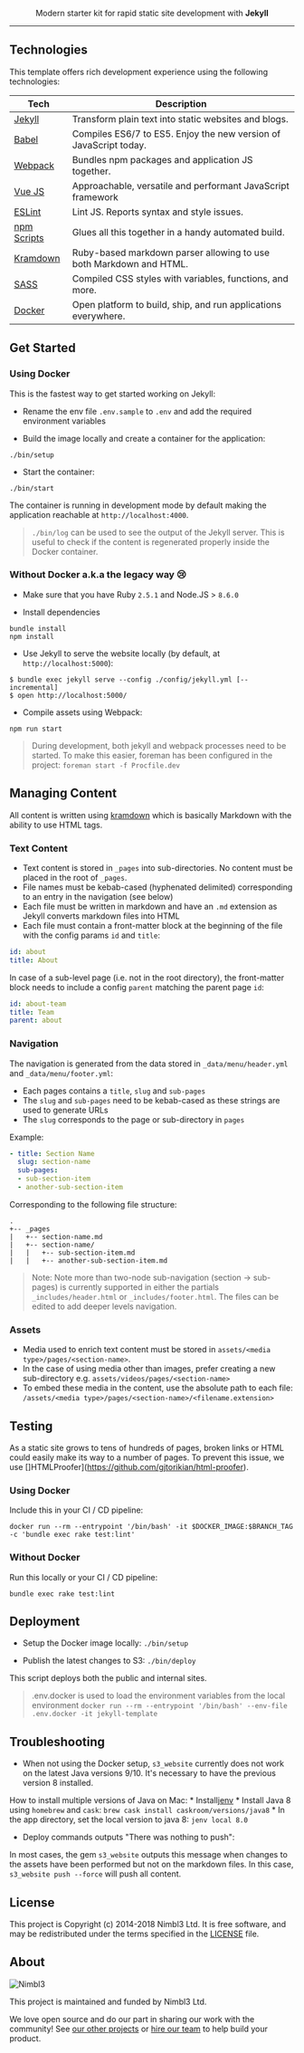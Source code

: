 <p align="center">
   Modern starter kit for rapid static site development with <strong>Jekyll</strong>
</p>

---

## Technologies

This template offers rich development experience using the following technologies:

| **Tech**                                          | **Description**                                                   |
|---------------------------------------------------|-------------------------------------------------------------------|
| [Jekyll](https://jekyllrb.com/)                   | Transform plain text into static websites and blogs.              |  
| [Babel](http://babeljs.io)                        | Compiles ES6/7 to ES5. Enjoy the new version of JavaScript today. |
| [Webpack](https://webpack.js.org)                 | Bundles npm packages and application JS together.                 |
| [Vue JS](https://vuejs.org/)                      | Approachable, versatile and performant JavaScript framework       |
| [ESLint](http://eslint.org/)                      | Lint JS. Reports syntax and style issues.                         |
| [npm Scripts](https://docs.npmjs.com/misc/scripts)| Glues all this together in a handy automated build.               | 
| [Kramdown](https://kramdown.gettalong.org/)       | Ruby-based markdown parser allowing to use both Markdown and HTML.| 
| [SASS](http://sass-lang.com/)                     | Compiled CSS styles with variables, functions, and more.          | 
| [Docker](https://www.docker.com/)                 | Open platform to build, ship, and run applications everywhere.    | 

## Get Started

### Using Docker

This is the fastest way to get started working on Jekyll:

* Rename the env file `.env.sample` to `.env` and add the required environment variables

* Build the image locally and create a container for the application: 

```shell
./bin/setup
```

* Start the container:

```shell
./bin/start
```

The container is running in development mode by default making the application reachable at `http://localhost:4000`.

> `./bin/log` can be used to see the output of the Jekyll server. This is useful to check if the content is regenerated 
properly inside the Docker container.

### Without Docker a.k.a the legacy way 😢

* Make sure that you have Ruby `2.5.1` and Node.JS > `8.6.0`

* Install dependencies

```shell
bundle install
npm install
```

* Use Jekyll to serve the website locally (by default, at `http://localhost:5000`):

```shell
$ bundle exec jekyll serve --config ./config/jekyll.yml [--incremental]
$ open http://localhost:5000/
```

* Compile assets using Webpack: 

```shell
npm run start
```

> During development, both jekyll and webpack processes need to be started. To make this easier, foreman has been 
configured in the project: `foreman start -f Procfile.dev`

## Managing Content

All content is written using [kramdown](https://kramdown.gettalong.org/) which is basically Markdown with the ability to use HTML tags. 

### Text Content

* Text content is stored in `_pages` into sub-directories. No content must be placed in the root of `_pages`.
* File names must be kebab-cased (hyphenated delimited) corresponding to an entry in the navigation (see below) 
* Each file must be written in markdown and have an `.md` extension as Jekyll converts markdown files into HTML
* Each file must contain a front-matter block at the beginning of the file with the config params `id` and `title`:

```yaml
id: about
title: About
```

In case of a sub-level page (i.e. not in the root directory), the front-matter block needs to include a config `parent` matching the parent page `id`:

```yaml
id: about-team
title: Team
parent: about
```

### Navigation

The navigation is generated from the data stored in `_data/menu/header.yml` and `_data/menu/footer.yml`:

* Each pages contains a `title`, `slug` and `sub-pages`
* The `slug` and `sub-pages` need to be kebab-cased as these strings are used to generate URLs
* The `slug` corresponds to the page or sub-directory in `pages`

Example:

```yaml
- title: Section Name
  slug: section-name
  sub-pages:
  - sub-section-item
  - another-sub-section-item
```

Corresponding to the following file structure:

```ascii
.
+-- _pages
|   +-- section-name.md
|   +-- section-name/
|   |   +-- sub-section-item.md
|   |   +-- another-sub-section-item.md
```

> Note: Note more than two-node sub-navigation (section -> sub-pages) is currently supported in either the partials 
`_includes/header.html` or  `_includes/footer.html`. The files can be edited to add deeper levels navigation.

### Assets

* Media used to enrich text content must be stored in `assets/<media type>/pages/<section-name>`. 
* In the case of using media other than images, prefer creating a new sub-directory e.g. `assets/videos/pages/<section-name>` 
* To embed these media in the content, use the absolute path to each file: `/assets/<media type>/pages/<section-name>/<filename.extension>`

## Testing

As a static site grows to tens of hundreds of pages, broken links or HTML could easily make its way to a number of pages. To prevent this issue, we use []HTMLProofer](https://github.com/gjtorikian/html-proofer).

### Using Docker

Include this in your CI / CD pipeline:

```shell
docker run --rm --entrypoint '/bin/bash' -it $DOCKER_IMAGE:$BRANCH_TAG -c 'bundle exec rake test:lint'
```

### Without Docker

Run this locally or your CI / CD pipeline:

```shell
bundle exec rake test:lint
```

## Deployment

* Setup the Docker image locally: `./bin/setup`

* Publish the latest changes to S3: `./bin/deploy`

This script deploys both the public and internal sites.

> .env.docker is used to load the environment variables from the local environment `docker run --rm --entrypoint '/bin/bash' --env-file .env.docker -it jekyll-template`

## Troubleshooting

* When not using the Docker setup, `s3_website` currently does not work on the latest Java versions 9/10. It's necessary 
to have the previous version 8 installed.
  
How to install multiple versions of Java on Mac:
    * Install[jenv](http://www.jenv.be/)
    * Install Java 8 using `homebrew` and `cask`: `brew cask install caskroom/versions/java8`
    * In the app directory, set the local version to java 8: `jenv local 8.0`

* Deploy commands outputs "There was nothing to push":

In most cases, the gem `s3_website` outputs this message when changes to the assets have been performed but not on the 
markdown files. In this case, `s3_website push --force` will push all content.

## License

This project is Copyright (c) 2014-2018 Nimbl3 Ltd. It is free software,
and may be redistributed under the terms specified in the [LICENSE] file.

[LICENSE]: /LICENSE

## About

![Nimbl3](https://dtvm7z6brak4y.cloudfront.net/logo/logo-repo-readme.jpg)

This project is maintained and funded by Nimbl3 Ltd.

We love open source and do our part in sharing our work with the community!
See [our other projects][community] or [hire our team][hire] to help build your product.

[community]: https://nimbl3.github.io/
[hire]: https://nimbl3.com/
